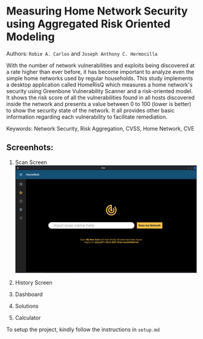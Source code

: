 # Measuring Home Network Security using Aggregated Risk Oriented Modeling
Authors: `Robie A. Carlos` and `Joseph Anthony C. Hermocilla`

With the number of network vulnerabilities and exploits being discovered at a rate higher than ever before, it has become important to analyze even the simple home networks used by regular households. This study implements a desktop application called HomeRisQ which measures a home network's security using Greenbone Vulnerability Scanner and a risk-oriented model. It shows the risk score of all the vulnerabilities found in all hosts discovered inside the network and presents a value between 0 to 100 (lower is better) to show the security state of the network. It all provides other basic information regarding each vulnerability to facilitate remediation. 

Keywords: Network Security, Risk Aggregation, CVSS, Home Network, CVE

## Screenhots:

1. Scan Screen
![image1](screenshots/scan-after.png)




2. History Screen

3. Dashboard


4. Solutions

5. Calculator


To setup the project, kindly follow the instructions in `setup.md`
